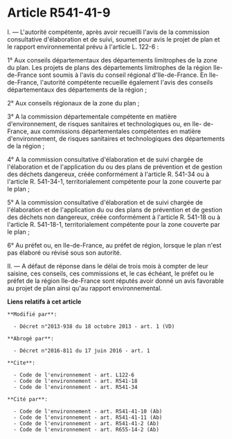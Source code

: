 # Article R541-41-9

I. ― L'autorité compétente, après avoir recueilli l'avis de la commission consultative d'élaboration et de suivi, soumet pour
avis le projet de plan et le rapport environnemental prévu à l'article L. 122-6 : 

1° Aux conseils départementaux des départements limitrophes de la zone du plan. Les projets de plans des départements
limitrophes de la région Ile-de-France sont soumis à l'avis du conseil régional d'Ile-de-France. En Ile-de-France, l'autorité
compétente recueille également l'avis des conseils départementaux des départements de la région ; 

2° Aux conseils régionaux de la zone du plan ; 

3° A la commission départementale compétente en matière d'environnement, de risques sanitaires et technologiques ou, en Ile-
de-France, aux commissions départementales compétentes en matière d'environnement, de risques sanitaires et technologiques
des départements de la région ; 

4° A la commission consultative d'élaboration et de suivi chargée de l'élaboration et de l'application du ou des plans de
prévention et de gestion des déchets dangereux, créée conformément à l'article R. 541-34 ou à l'article R. 541-34-1,
territorialement compétente pour la zone couverte par le plan ; 

5° A la commission consultative d'élaboration et de suivi chargée de l'élaboration et de l'application du ou des plans de
prévention et de gestion des déchets non dangereux, créée conformément à l'article R. 541-18 ou à l'article R. 541-18-1,
territorialement compétente pour la zone couverte par le plan ; 

6° Au préfet ou, en Ile-de-France, au préfet de région, lorsque le plan n'est pas élaboré ou révisé sous son autorité. 

II. ― A défaut de réponse dans le délai de trois mois à compter de leur saisine, ces conseils, ces commissions et, le cas
échéant, le préfet ou le préfet de la région Ile-de-France sont réputés avoir donné un avis favorable au projet de plan ainsi
qu'au rapport environnemental.

**Liens relatifs à cet article**

	**Modifié par**:

	  - Décret n°2013-938 du 18 octobre 2013 - art. 1 (VD)

	**Abrogé par**:

	  - Décret n°2016-811 du 17 juin 2016 - art. 1

	**Cite**:

	  - Code de l'environnement - art. L122-6
	  - Code de l'environnement - art. R541-18
	  - Code de l'environnement - art. R541-34

	**Cité par**:

	  - Code de l'environnement - art. R541-41-10 (Ab)
	  - Code de l'environnement - art. R541-41-11 (Ab)
	  - Code de l'environnement - art. R541-41-2 (Ab)
	  - Code de l'environnement - art. R655-14-2 (Ab)
